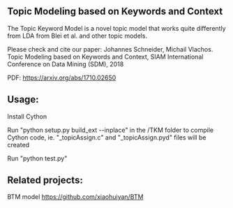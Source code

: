 Topic Modeling based on Keywords and Context
--------------------------------------------

The Topic Keyword Model is a novel topic model that works quite differently from LDA from Blei et al. and other topic models.

Please check and cite our paper:
Johannes Schneider, Michail Vlachos. Topic Modeling based on Keywords and Context, SIAM International Conference on Data Mining (SDM), 2018

PDF: https://arxiv.org/abs/1710.02650


Usage:
------
Install Cython

Run "python setup.py build_ext --inplace" in the /TKM folder to compile Cython code, ie. "_topicAssign.c" and "_topicAssign.pyd" files will be created

Run "python test.py"


Related projects:
----------------
BTM model https://github.com/xiaohuiyan/BTM
